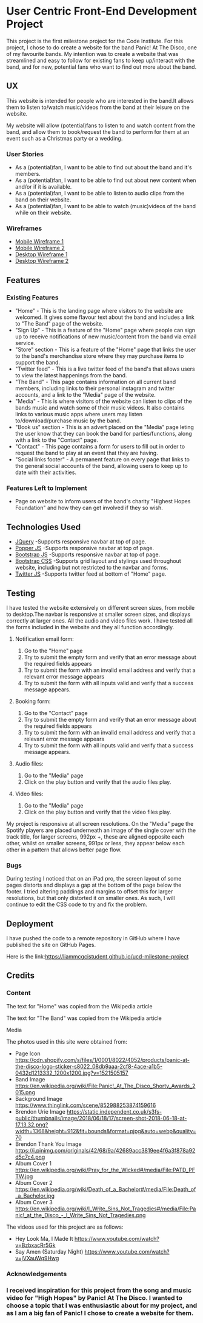 <h1>User Centric Front-End Development Project</h1>

<p>This project is the first milestone project for the Code Institute. For this project, I chose to do create a website for the band Panic! At The Disco, one of my favourite bands.
My intention was to create a website that was streamlined and easy to follow for existing fans to keep up/interact with the band, and for new, potential fans who want to find out more about the band.</p>

<h2>UX</h2>
<p>This website is intended for people who are interested in the band.It allows them to listen to/watch music/videos from the band at their leisure on the website.</p>

<p>My website will allow (potential)fans to listen to and watch content from the band, and allow them to book/request the band to perform for them at an event such as a Christmas party or a wedding.</p>

<h3>User Stories</h3>
<ul>
<li>As a (potential)fan, I want to be able to find out about the band and it's members.</li>
<li>As a (potential)fan, I want to be able to find out about new content when and/or if it is available.</li>
<li>As a (potential)fan, I want to be able to listen to audio clips from the band on their website.</li>
<li>As a (potential)fan, I want to be able to watch (music)videos of the band while on their website.</li>
</ul>

<h3>Wireframes</h3>
<ul>
<li><a href= "/assets/images/wireframes/Wireframe 1.jpg" target= "_blank">Mobile Wireframe 1</a></li>
<li><a href= "/assets/images/wireframes/Wireframe 2.jpg" target= "_blank">Mobile Wireframe 2</a></li>
<li><a href= "/assets/images/wireframes/Wireframe 3.jpg" target= "_blank">Desktop Wireframe 1</a></li>
<li><a href= "/assets/images/wireframes/Wireframe 4.jpg" target= "_blank">Desktop Wireframe 2</a></li>
</ul>

<h2>Features</h2>

<h3>Existing Features</h3>
<ul>
<li>"Home" - This is the landing page where visitors to the website are welcomed. It gives some flavour text about the band and includes a link to "The Band" page of the website.</li>
<li>"Sign Up" - This is a feature of the "Home" page where people can sign up to receive notifications of new music/content from the band via email service.</li>
<li>"Store" section - This is a feature of the "Home" page that links the user to the band's merchandise store where they may purchase items to support the band.</li>
<li>"Twitter feed" - This is a live twitter feed of the band's that allows users to view the latest happenings from the band.</li>
<li>"The Band" - This page contains information on all current band members, including links to their personal instagram and twitter accounts, and a link to the "Media" page of the website.</li>
<li>"Media" - This is where visitors of the website can listen to clips of the bands music and watch some of their music videos. It also contains links to various music apps where users may listen to/download/purchase music by the band.</li>
<li>"Book us" section - This is an advert placed on the "Media" page leting the user know that they can book the band for parties/functions, along with a link to the "Contact" page.</li>
<li>"Contact" - This page contains a form for users to fill out in order to request the band to play at an event that they are having.</li>
<li>"Social links footer" - A permanent feature on every page that links to the general social accounts of the band, allowing users to keep up to date with their activities.</li>
</ul>


<h3>Features Left to Implement</h3>
<ul>
<li>Page on website to inform users of the band's charity "Highest Hopes Foundation" and how they can get involved if they so wish.</li>
</ul>

<h2>Technologies Used</h2>

<ul>
<li><a href= "https://jquery.com/" target= "_blank">JQuery</a> -Supports responsive navbar at top of page.</li>
<li><a href= "https://popper.js.org/" target= "_blank">Popper JS</a> -Supports responsive navbar at top of page.</li>
<li><a href= "https://getbootstrap.com/docs/4.1/getting-started/introduction/" target= "_blank">Bootstrap JS</a> -Supports responsive navbar at top of page.</li>
<li><a href= "https://getbootstrap.com/docs/4.1/getting-started/introduction/" target= "_blank">Bootstrap CSS</a> -Supports grid layout and stylings used throughout website, including but not restricted to the navbar and forms.</li>
<li><a href= "https://publish.twitter.com/#" target= "_blank">Twitter JS</a> -Supports twitter feed at bottom of "Home" page.</li>
</ul>


<h2>Testing</h2>

<p>I have tested the website extensively on different screen sizes, from mobile to desktop.The navbar is responsive at smaller screen sizes, and displays correctly at larger ones. All the audio and video files work. I have tested all the forms included in the website and they all function accordingly.</p>
<ol>
<li>
<p>Notification email form:</p>
<ol>
<li>Go to the "Home" page</li>
<li>Try to submit the empty form and verify that an error message about the required fields appears</li>
<li>Try to submit the form with an invalid email address and verify that a relevant error message appears</li>
<li>Try to submit the form with all inputs valid and verify that a success message appears.</li>
</ol>
</li>
<li>
<p>Booking form:</p>
<ol>
<li>Go to the "Contact" page</li>
<li>Try to submit the empty form and verify that an error message about the required fields appears</li>
<li>Try to submit the form with an invalid email address and verify that a relevant error message appears</li>
<li>Try to submit the form with all inputs valid and verify that a success message appears.</li>
</ol>
</li>
<li>
<p>Audio files:</p>
<ol>
<li>Go to the "Media" page</li>
<li>Click on the play button and verify that the audio files play.</li>
</ol>
</li>
<li>
<p>Video files:</p>
<ol>
<li>Go to the "Media" page</li>
<li>Click on the play button and verify that the video files play.</li>
</ol>
</li>
</ol>
<p>My project is responsive at all screen resolutions. On the "Media" page the Spotify players are placed underneath an image of the single cover with the track title, for larger screens, 992px +, these are aligned opposite each other, whilst on smaller screens, 991px or less, they appear below each other in a pattern that allows better page flow.</p>


<h3>Bugs</h3>
<p>During testing I noticed that on an iPad pro, the screen layout of some pages distorts and displays a gap at the bottom of the page below the footer. I tried altering paddings and margins to offset this for larger resolutions, but that only distorted it on smaller ones.
As such, I will continue to edit the CSS code to try and fix the problem.</p>

<h2>Deployment</h2>
<p>I have pushed the code to a remote repository in GitHub where I have published the site on GitHub Pages.

Here is the link:<a href= "https://liammcgcistudent.github.io/ucd-milestone-project" target="_blank">https://liammcgcistudent.github.io/ucd-milestone-project</a></p>


<h2>Credits</h2>
<h3>Content</h3>
<p>The text for "Home" was copied from the Wikipedia article <a href= "https://en.wikipedia.org/wiki/Panic!_at_the_Disco" target= "_blank"></a></p>
<p>The text for "The Band" was copied from the Wikipedia article <a href= "https://en.wikipedia.org/wiki/Brendon_Urie" target= "_blank"></a></p>

Media
<p>The photos used in this site were obtained from:
<ul>
<li>Page Icon <a href="https://cdn.shopify.com/s/files/1/0001/8022/4052/products/panic-at-the-disco-logo-sticker-s8022_08db9aaa-2cf8-4ace-a1b5-0432d1213332_1200x1200.jpg?v=1521505157" target="_blank">https://cdn.shopify.com/s/files/1/0001/8022/4052/products/panic-at-the-disco-logo-sticker-s8022_08db9aaa-2cf8-4ace-a1b5-0432d1213332_1200x1200.jpg?v=1521505157</a></li>
<li>Band Image <a href="https://en.wikipedia.org/wiki/File:Panic!_At_The_Disco_Shorty_Awards_2015.png" target="_blank">https://en.wikipedia.org/wiki/File:Panic!_At_The_Disco_Shorty_Awards_2015.png</a></li>
<li>Background Image <a href="https://www.thinglink.com/scene/852988253874159616" target="_blank">https://www.thinglink.com/scene/852988253874159616</a></li>
<li>Brendon Urie Image <a href="https://static.independent.co.uk/s3fs-public/thumbnails/image/2018/06/18/17/screen-shot-2018-06-18-at-17.13.32.png?width=1368&height=912&fit=bounds&format=pjpg&auto=webp&quality=70" target="_blank">https://static.independent.co.uk/s3fs-public/thumbnails/image/2018/06/18/17/screen-shot-2018-06-18-at-17.13.32.png?width=1368&height=912&fit=bounds&format=pjpg&auto=webp&quality=70</a></li>
<li>Brendon Thank You Image <a href="https://i.pinimg.com/originals/42/68/9a/42689acc3819ee4f6a3f878a92d5c7c4.png" target="_blank">https://i.pinimg.com/originals/42/68/9a/42689acc3819ee4f6a3f878a92d5c7c4.png</a></li>
<li>Album Cover 1 <a href="https://en.wikipedia.org/wiki/Pray_for_the_Wicked#/media/File:PATD_PFTW.jpg" target="_blank">https://en.wikipedia.org/wiki/Pray_for_the_Wicked#/media/File:PATD_PFTW.jpg</a></li>
<li>Album Cover 2 <a href="https://en.wikipedia.org/wiki/Death_of_a_Bachelor#/media/File:Death_of_a_Bachelor.jpg" target="_blank">https://en.wikipedia.org/wiki/Death_of_a_Bachelor#/media/File:Death_of_a_Bachelor.jpg</a></li>
<li>Album Cover 3 <a href="https://en.wikipedia.org/wiki/I_Write_Sins_Not_Tragedies#/media/File:Panic!_at_the_Disco_-_I_Write_Sins_Not_Tragedies.png" target="_blank">https://en.wikipedia.org/wiki/I_Write_Sins_Not_Tragedies#/media/File:Panic!_at_the_Disco_-_I_Write_Sins_Not_Tragedies.png</a></li>
</ul>
</p>

<p>The videos used for this project are as follows:
<ul>
<li>Hey Look Ma, I Made It <a href= "https://www.youtube.com/watch?v=BzbxacRr5Gk" target="_blank">https://www.youtube.com/watch?v=BzbxacRr5Gk</a></li>
<li>Say Amen (Saturday Night) <a href= "https://www.youtube.com/watch?v=jVXauWq9Hwg" target="_blank">https://www.youtube.com/watch?v=jVXauWq9Hwg</a></li>
</ul>
</p>

<h3>Acknowledgements<h3>
I received inspiration for this project from the song and music video for "High Hopes" by Panic! At The Disco. I wanted to choose a topic that I was enthusiastic about for my project, and as I am a big fan of Panic! I chose to create a website for them.